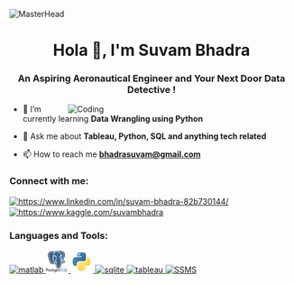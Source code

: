 ![MasterHead](https://smartwinzsolutions.com/images/web_analytics-banner.jpg)
<h1 align="center">Hola 👋, I'm Suvam Bhadra</h1>
<h3 align="center">An Aspiring Aeronautical Engineer and Your Next Door Data Detective !</h3>
<img align="right" alt="Coding" width="400" src="https://indoanalytica.com/static/images/data-science-2.gif">

- 🌱 I’m currently learning **Data Wrangling using Python**

- 💬 Ask me about **Tableau, Python, SQL and anything tech related**

- 📫 How to reach me **bhadrasuvam@gmail.com**

<h3 align="left">Connect with me:</h3>
<p align="left">
<a href="https://www.linkedin.com/in/suvam-bhadra-82b730144/" target="blank"><img align="center" src="https://raw.githubusercontent.com/rahuldkjain/github-profile-readme-generator/master/src/images/icons/Social/linked-in-alt.svg" alt="https://www.linkedin.com/in/suvam-bhadra-82b730144/" height="30" width="40" /></a>
<a href="https://www.kaggle.com/suvambhadra" target="blank"><img align="center" src="https://raw.githubusercontent.com/rahuldkjain/github-profile-readme-generator/master/src/images/icons/Social/kaggle.svg" alt="https://www.kaggle.com/suvambhadra" height="30" width="40" /></a>
</p>

<h3 align="left">Languages and Tools:</h3>
<p align="left"> <a href="https://www.mathworks.com/" target="_blank" rel="noreferrer"> <img src="https://upload.wikimedia.org/wikipedia/commons/2/21/Matlab_Logo.png" alt="matlab" width="40" height="40"/> </a> <a href="https://www.postgresql.org" target="_blank" rel="noreferrer"> <img src="https://raw.githubusercontent.com/devicons/devicon/master/icons/postgresql/postgresql-original-wordmark.svg" alt="postgresql" width="40" height="40"/> </a> <a href="https://www.python.org" target="_blank" rel="noreferrer"> <img src="https://raw.githubusercontent.com/devicons/devicon/master/icons/python/python-original.svg" alt="python" width="40" height="40"/> </a> <a href="https://www.sqlite.org/" target="_blank" rel="noreferrer"> <img src="https://www.vectorlogo.zone/logos/sqlite/sqlite-icon.svg" alt="sqlite" width="40" height="40"/> </a> <a href="https://www.tableau.com" target="_blank" rel="noreferrer"> <img src="https://upload.wikimedia.org/wikipedia/commons/4/4b/Tableau_Logo.png" alt="tableau" width="100" height="40"/> </a> <a href="https://learn.microsoft.com/en-us/sql/ssms/download-sql-server-management-studio-ssms?view=sql-server-ver16" target="_blank" rel="noreferrer"> <img src="https://www.edureka.co/blog/wp-content/uploads/2019/10/logo.png" alt="SSMS" width="40" height="40"/> </a> </p>
 
